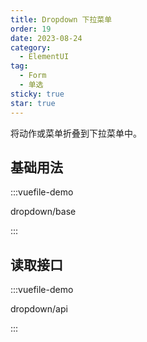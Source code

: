 ```yaml
---
title: Dropdown 下拉菜单
order: 19
date: 2023-08-24
category:
  - ElementUI
tag:
  - Form
  - 单选
sticky: true
star: true
---
```


将动作或菜单折叠到下拉菜单中。

<!-- more -->

## 基础用法

:::vuefile-demo

dropdown/base

:::

## 读取接口

:::vuefile-demo

dropdown/api

:::